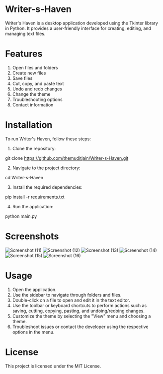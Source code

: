# Writer-s-Haven

Writer's Haven is a desktop application developed using the Tkinter library in Python. It provides a user-friendly interface for creating, editing, and managing text files.


# Features

1. Open files and folders
2. Create new files
3. Save files
4. Cut, copy, and paste text
5. Undo and redo changes
6. Change the theme
7. Troubleshooting options
8. Contact information


# Installation

To run Writer's Haven, follow these steps:

1. Clone the repository:

git clone https://github.com/themuditjain/Writer-s-Haven.git

2. Navigate to the project directory:

cd Writer-s-Haven

3. Install the required dependencies:

pip install -r requirements.txt

4. Run the application:

python main.py


# Screenshots

![Screenshot (11)](https://github.com/themuditjain/Writer-s-Haven/assets/88787437/f1de499e-caa0-4ea1-9be6-f7812063ec33)
![Screenshot (12)](https://github.com/themuditjain/Writer-s-Haven/assets/88787437/81d456ae-3421-4ec0-b829-9b63ded152f0)
![Screenshot (13)](https://github.com/themuditjain/Writer-s-Haven/assets/88787437/4a7d4b88-d21c-46d2-83c4-505cb8090516)
![Screenshot (14)](https://github.com/themuditjain/Writer-s-Haven/assets/88787437/22bb490b-5a26-49e2-bb71-22367f2f7b5d)
![Screenshot (15)](https://github.com/themuditjain/Writer-s-Haven/assets/88787437/d4201eb1-d0ae-468f-8318-e8b2c433fbdc)
![Screenshot (16)](https://github.com/themuditjain/Writer-s-Haven/assets/88787437/8bc38e39-fce7-436f-9b63-2e9dc63d1fc1)


# Usage

1. Open the application.
2. Use the sidebar to navigate through folders and files.
3. Double-click on a file to open and edit it in the text editor.
4. Use the toolbar or keyboard shortcuts to perform actions such as saving, cutting, copying, pasting, and undoing/redoing changes.
5. Customize the theme by selecting the "View" menu and choosing a theme.
6. Troubleshoot issues or contact the developer using the respective options in the menu.

# License

This project is licensed under the MIT License.
